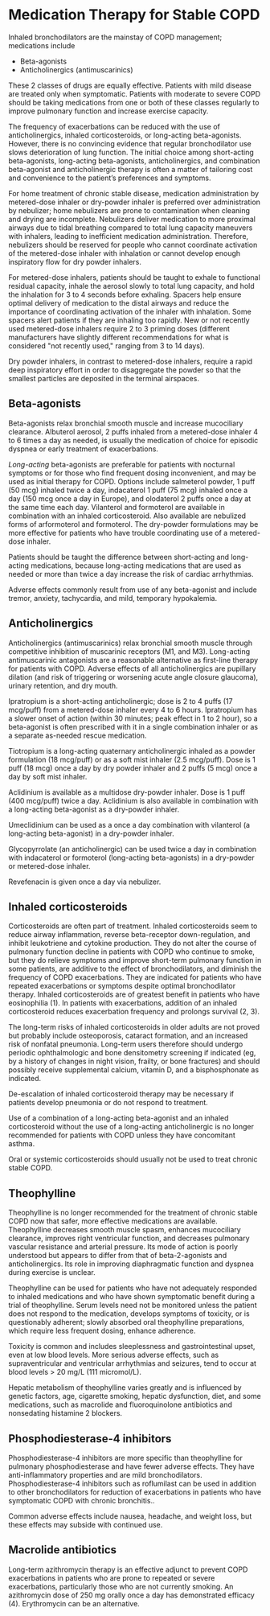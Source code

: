# Medication Therapy for Stable COPD

Inhaled bronchodilators are the mainstay of COPD management; medications include

- Beta-agonists
- Anticholinergics (antimuscarinics)

These 2 classes of drugs are equally effective. Patients with mild disease are treated only when symptomatic. Patients with moderate to severe COPD should be taking medications from one or both of these classes regularly to improve pulmonary function and increase exercise capacity.

The frequency of exacerbations can be reduced with the use of anticholinergics, inhaled corticosteroids, or long-acting beta-agonists. However, there is no convincing evidence that regular bronchodilator use slows deterioration of lung function. The initial choice among short-acting beta-agonists, long-acting beta-agonists, anticholinergics, and combination beta-agonist and anticholinergic therapy is often a matter of tailoring cost and convenience to the patient’s preferences and symptoms.

For home treatment of chronic stable disease, medication administration by metered-dose inhaler or dry-powder inhaler is preferred over administration by nebulizer; home nebulizers are prone to contamination when cleaning and drying are incomplete. Nebulizers deliver medication to more proximal airways due to tidal breathing compared to total lung capacity maneuvers with inhalers, leading to inefficient medication administration. Therefore, nebulizers should be reserved for people who cannot coordinate activation of the metered-dose inhaler with inhalation or cannot develop enough inspiratory flow for dry powder inhalers.

For metered-dose inhalers, patients should be taught to exhale to functional residual capacity, inhale the aerosol slowly to total lung capacity, and hold the inhalation for 3 to 4 seconds before exhaling. Spacers help ensure optimal delivery of medication to the distal airways and reduce the importance of coordinating activation of the inhaler with inhalation. Some spacers alert patients if they are inhaling too rapidly. New or not recently used metered-dose inhalers require 2 to 3 priming doses (different manufacturers have slightly different recommendations for what is considered "not recently used," ranging from 3 to 14 days).

Dry powder inhalers, in contrast to metered-dose inhalers, require a rapid deep inspiratory effort in order to disaggregate the powder so that the smallest particles are deposited in the terminal airspaces.

## Beta-agonists

Beta-agonists relax bronchial smooth muscle and increase mucociliary clearance. Albuterol aerosol, 2 puffs inhaled from a metered-dose inhaler 4 to 6 times a day as needed, is usually the medication of choice for episodic dyspnea or early treatment of exacerbations.

*Long-acting* beta-agonists are preferable for patients with nocturnal symptoms or for those who find frequent dosing inconvenient, and may be used as initial therapy for COPD. Options include salmeterol powder, 1 puff (50 mcg) inhaled twice a day, indacaterol 1 puff (75 mcg) inhaled once a day (150 mcg once a day in Europe), and olodaterol 2 puffs once a day at the same time each day. Vilanterol and formoterol are available in combination with an inhaled corticosteroid. Also available are nebulized forms of arformoterol and formoterol. The dry-powder formulations may be more effective for patients who have trouble coordinating use of a metered-dose inhaler.

Patients should be taught the difference between short-acting and long-acting medications, because long-acting medications that are used as needed or more than twice a day increase the risk of cardiac arrhythmias.

Adverse effects commonly result from use of any beta-agonist and include tremor, anxiety, tachycardia, and mild, temporary hypokalemia.

## Anticholinergics

Anticholinergics (antimuscarinics) relax bronchial smooth muscle through competitive inhibition of muscarinic receptors (M1, and M3). Long-acting antimuscarinic antagonists are a reasonable alternative as first-line therapy for patients with COPD. Adverse effects of all anticholinergics are pupillary dilation (and risk of triggering or worsening acute angle closure glaucoma), urinary retention, and dry mouth.

Ipratropium is a short-acting anticholinergic; dose is 2 to 4 puffs (17 mcg/puff) from a metered-dose inhaler every 4 to 6 hours. Ipratropium has a slower onset of action (within 30 minutes; peak effect in 1 to 2 hour), so a beta-agonist is often prescribed with it in a single combination inhaler or as a separate as-needed rescue medication.

Tiotropium is a long-acting quaternary anticholinergic inhaled as a powder formulation (18 mcg/puff) or as a soft mist inhaler (2.5 mcg/puff). Dose is 1 puff (18 mcg) once a day by dry powder inhaler and 2 puffs (5 mcg) once a day by soft mist inhaler.

Aclidinium is available as a multidose dry-powder inhaler. Dose is 1 puff (400 mcg/puff) twice a day. Aclidinium is also available in combination with a long-acting beta-agonist as a dry-powder inhaler.

Umeclidinium can be used as a once a day combination with vilanterol (a long-acting beta-agonist) in a dry-powder inhaler.

Glycopyrrolate (an anticholinergic) can be used twice a day in combination with indacaterol or formoterol (long-acting beta-agonists) in a dry-powder or metered-dose inhaler.

Revefenacin is given once a day via nebulizer.

## Inhaled corticosteroids

Corticosteroids are often part of treatment. Inhaled corticosteroids seem to reduce airway inflammation, reverse beta-receptor down-regulation, and inhibit leukotriene and cytokine production. They do not alter the course of pulmonary function decline in patients with COPD who continue to smoke, but they do relieve symptoms and improve short-term pulmonary function in some patients, are additive to the effect of bronchodilators, and diminish the frequency of COPD exacerbations. They are indicated for patients who have repeated exacerbations or symptoms despite optimal bronchodilator therapy. Inhaled corticosteroids are of greatest benefit in patients who have eosinophilia (1). In patients with exacerbations, addition of an inhaled corticosteroid reduces exacerbation frequency and prolongs survival (2, 3).

The long-term risks of inhaled corticosteroids in older adults are not proved but probably include osteoporosis, cataract formation, and an increased risk of nonfatal pneumonia. Long-term users therefore should undergo periodic ophthalmologic and bone densitometry screening if indicated (eg, by a history of changes in night vision, frailty, or bone fractures) and should possibly receive supplemental calcium, vitamin D, and a bisphosphonate as indicated.

De-escalation of inhaled corticosteroid therapy may be necessary if patients develop pneumonia or do not respond to treatment.

Use of a combination of a long-acting beta-agonist and an inhaled corticosteroid without the use of a long-acting anticholinergic is no longer recommended for patients with COPD unless they have concomitant asthma.

Oral or systemic corticosteroids should usually not be used to treat chronic stable COPD.

## Theophylline

Theophylline is no longer recommended for the treatment of chronic stable COPD now that safer, more effective medications are available. Theophylline decreases smooth muscle spasm, enhances mucociliary clearance, improves right ventricular function, and decreases pulmonary vascular resistance and arterial pressure. Its mode of action is poorly understood but appears to differ from that of beta-2-agonists and anticholinergics. Its role in improving diaphragmatic function and dyspnea during exercise is unclear.

Theophylline can be used for patients who have not adequately responded to inhaled medications and who have shown symptomatic benefit during a trial of theophylline. Serum levels need not be monitored unless the patient does not respond to the medication, develops symptoms of toxicity, or is questionably adherent; slowly absorbed oral theophylline preparations, which require less frequent dosing, enhance adherence.

Toxicity is common and includes sleeplessness and gastrointestinal upset, even at low blood levels. More serious adverse effects, such as supraventricular and ventricular arrhythmias and seizures, tend to occur at blood levels > 20 mg/L (111 micromol/L).

Hepatic metabolism of theophylline varies greatly and is influenced by genetic factors, age, cigarette smoking, hepatic dysfunction, diet, and some medications, such as macrolide and fluoroquinolone antibiotics and nonsedating histamine 2 blockers.

## Phosphodiesterase-4 inhibitors

Phosphodiesterase-4 inhibitors are more specific than theophylline for pulmonary phosphodiesterase and have fewer adverse effects. They have anti-inflammatory properties and are mild bronchodilators. Phosphodiesterase-4 inhibitors such as roflumilast can be used in addition to other bronchodilators for reduction of exacerbations in patients who have symptomatic COPD with chronic bronchitis..

Common adverse effects include nausea, headache, and weight loss, but these effects may subside with continued use.

## Macrolide antibiotics

Long-term azithromycin therapy is an effective adjunct to prevent COPD exacerbations in patients who are prone to repeated or severe exacerbations, particularly those who are not currently smoking. An azithromycin dose of 250 mg orally once a day has demonstrated efficacy (4). Erythromycin can be an alternative.
